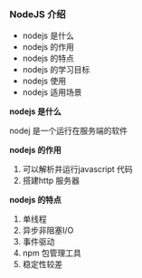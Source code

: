 ### NodeJS 介绍

- nodejs 是什么
- nodejs 的作用
- nodejs 的特点
- nodejs 的学习目标
- nodejs 使用
- nodejs 适用场景

**nodejs 是什么**

nodej 是一个运行在服务端的软件

**nodejs 的作用**

1. 可以解析并运行javascript 代码
2. 搭建http 服务器

**nodejs 的特点**

1. 单线程
2. 异步非阻塞I/O
3. 事件驱动
4. npm 包管理工具
5. 稳定性较差
